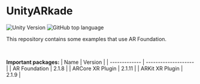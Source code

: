# UnityARkade

![Unity Version](https://img.shields.io/badge/unity-2019.4.12f1-EFEFEF?style=flat-square) ![GitHub top language](https://img.shields.io/github/languages/top/Sadra1f/UnityARkade?style=flat-square)

This repository contains some examples that use AR Foundation.

&nbsp;

**Important packages:**
| Name | Version |
| ------------- | -------------------- |
|    AR Foundation        | 2.1.8   |
|    ARCore XR Plugin     | 2.1.11  |
|    ARKit XR Plugin      | 2.1.9   |

